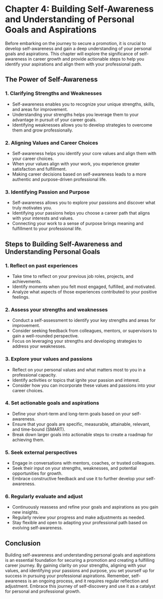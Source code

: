 Chapter 4: Building Self-Awareness and Understanding of Personal Goals and Aspirations
======================================================================================

Before embarking on the journey to secure a promotion, it is crucial to develop self-awareness and gain a deep understanding of your personal goals and aspirations. This chapter will explore the significance of self-awareness in career growth and provide actionable steps to help you identify your aspirations and align them with your professional path.

The Power of Self-Awareness
---------------------------

### 1. **Clarifying Strengths and Weaknesses**

* Self-awareness enables you to recognize your unique strengths, skills, and areas for improvement.
* Understanding your strengths helps you leverage them to your advantage in pursuit of your career goals.
* Identifying weaknesses allows you to develop strategies to overcome them and grow professionally.

### 2. **Aligning Values and Career Choices**

* Self-awareness helps you identify your core values and align them with your career choices.
* When your values align with your work, you experience greater satisfaction and fulfillment.
* Making career decisions based on self-awareness leads to a more authentic and purpose-driven professional life.

### 3. **Identifying Passion and Purpose**

* Self-awareness allows you to explore your passions and discover what truly motivates you.
* Identifying your passions helps you choose a career path that aligns with your interests and values.
* Connecting your work to a sense of purpose brings meaning and fulfillment to your professional life.

Steps to Building Self-Awareness and Understanding Personal Goals
-----------------------------------------------------------------

### 1. **Reflect on past experiences**

* Take time to reflect on your previous job roles, projects, and achievements.
* Identify moments when you felt most engaged, fulfilled, and motivated.
* Analyze what aspects of those experiences contributed to your positive feelings.

### 2. **Assess your strengths and weaknesses**

* Conduct a self-assessment to identify your key strengths and areas for improvement.
* Consider seeking feedback from colleagues, mentors, or supervisors to gain a well-rounded perspective.
* Focus on leveraging your strengths and developing strategies to address your weaknesses.

### 3. **Explore your values and passions**

* Reflect on your personal values and what matters most to you in a professional capacity.
* Identify activities or topics that ignite your passion and interest.
* Consider how you can incorporate these values and passions into your career choices.

### 4. **Set actionable goals and aspirations**

* Define your short-term and long-term goals based on your self-awareness.
* Ensure that your goals are specific, measurable, attainable, relevant, and time-bound (SMART).
* Break down larger goals into actionable steps to create a roadmap for achieving them.

### 5. **Seek external perspectives**

* Engage in conversations with mentors, coaches, or trusted colleagues.
* Seek their input on your strengths, weaknesses, and potential opportunities for growth.
* Embrace constructive feedback and use it to further develop your self-awareness.

### 6. **Regularly evaluate and adjust**

* Continuously reassess and refine your goals and aspirations as you gain new insights.
* Regularly review your progress and make adjustments as needed.
* Stay flexible and open to adapting your professional path based on evolving self-awareness.

Conclusion
----------

Building self-awareness and understanding personal goals and aspirations is an essential foundation for securing a promotion and creating a fulfilling career journey. By gaining clarity on your strengths, aligning with your values, and identifying your passions and purpose, you set yourself up for success in pursuing your professional aspirations. Remember, self-awareness is an ongoing process, and it requires regular reflection and adjustment. Embrace this journey of self-discovery and use it as a catalyst for personal and professional growth.
